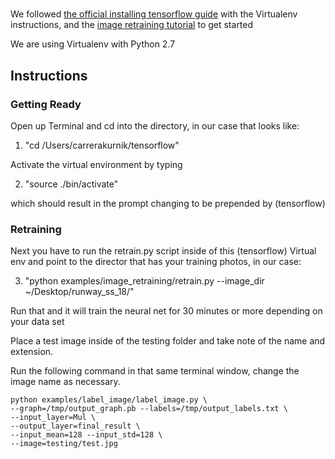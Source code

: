 # 

We followed [the official installing tensorflow guide](https://www.tensorflow.org/install/install_mac) with the Virtualenv instructions, and the [image retraining tutorial](https://www.tensorflow.org/tutorials/image_retraining) to get started

We are using Virtualenv with Python 2.7

## Instructions

### Getting Ready

Open up Terminal and cd into the directory, in our case that looks like: 

1. "cd /Users/carrerakurnik/tensorflow"

Activate the virtual environment by typing

2. "source ./bin/activate"

which should result in the prompt changing to be prepended by (tensorflow)

### Retraining

Next you have to run the retrain.py script inside of this (tensorflow) Virtual env and point to the director that has your training photos, in our case:

3. "python examples/image_retraining/retrain.py --image_dir ~/Desktop/runway_ss_18/"

Run that and it will train the neural net for 30 minutes or more depending on your data set

Place a test image inside of the testing folder and take note of the name and extension.

Run the following command in that same terminal window, change the image name as necessary.

```
python examples/label_image/label_image.py \
--graph=/tmp/output_graph.pb --labels=/tmp/output_labels.txt \
--input_layer=Mul \
--output_layer=final_result \
--input_mean=128 --input_std=128 \
--image=testing/test.jpg
```
